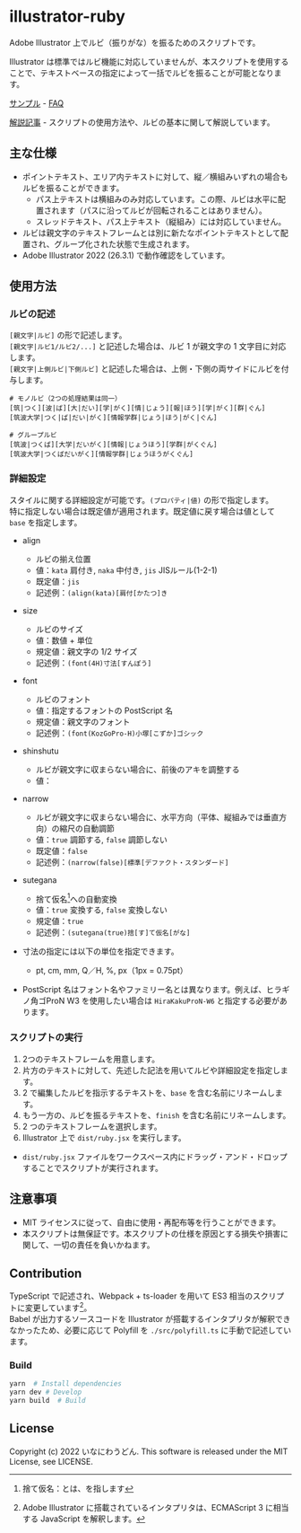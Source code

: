 # illustrator-ruby

Adobe Illustrator 上でルビ（振りがな）を振るためのスクリプトです。

Illustrator は標準ではルビ機能に対応していませんが、本スクリプトを使用することで、テキストベースの指定によって一括でルビを振ることが可能となります。

[サンプル](sample.md) - [FAQ](faq.md)

[解説記事](https://) - スクリプトの使用方法や、ルビの基本に関して解説しています。

## 主な仕様
- ポイントテキスト、エリア内テキストに対して、縦／横組みいずれの場合もルビを振ることができます。
  - パス上テキストは横組みのみ対応しています。この際、ルビは水平に配置されます（パスに沿ってルビが回転されることはありません）。
  - スレッドテキスト、パス上テキスト（縦組み）には対応していません。
- ルビは親文字のテキストフレームとは別に新たなポイントテキストとして配置され、グループ化された状態で生成されます。
- Adobe Illustrator 2022 (26.3.1) で動作確認をしています。

## 使用方法
### ルビの記述
`[親文字|ルビ]` の形で記述します。  
`[親文字|ルビ1/ルビ2/...]` と記述した場合は、ルビ 1 が親文字の 1 文字目に対応します。  
`[親文字|上側ルビ|下側ルビ]` と記述した場合は、上側・下側の両サイドにルビを付与します。

```
# モノルビ（2つの処理結果は同一）
[筑|つく][波|ば][大|だい][学|がく][情|じょう][報|ほう][学|がく][群|ぐん]
[筑波大学|つく|ば|だい|がく][情報学群|じょう|ほう|がく|ぐん]

# グループルビ
[筑波|つくば][大学|だいがく][情報|じょうほう][学群|がくぐん]
[筑波大学|つくばだいがく][情報学群|じょうほうがくぐん]
```



### 詳細設定
スタイルに関する詳細設定が可能です。`(プロパティ|値)` の形で指定します。  
特に指定しない場合は既定値が適用されます。既定値に戻す場合は値として `base` を指定します。

- align
  - ルビの揃え位置
  - 値：`kata` 肩付き, `naka` 中付き, `jis` JISルール(1-2-1)
  - 既定値：`jis`
  - 記述例：`(align(kata)[肩付[かたつ]き`

- size
  - ルビのサイズ
  - 値：数値 + 単位
  - 規定値：親文字の 1/2 サイズ
  - 記述例：`(font(4H)寸法[すんぽう]`

- font
  - ルビのフォント
  - 値：指定するフォントの PostScript 名
  - 規定値：親文字のフォント
  - 記述例：`(font(KozGoPro-H)小塚[こずか]ゴシック`

- shinshutu
  - ルビが親文字に収まらない場合に、前後のアキを調整する
  - 値：

- narrow
  - ルビが親文字に収まらない場合に、水平方向（平体、縦組みでは垂直方向）の縮尺の自動調節
  - 値：`true` 調節する, `false` 調節しない
  - 既定値：`false`
  - 記述例：`(narrow(false)[標準[デファクト・スタンダード]`

- sutegana
  - 捨て仮名[^1]への自動変換
  - 値：`true` 変換する, `false` 変換しない
  - 規定値：`true`
  - 記述例：`(sutegana(true)捨[す]て仮名[がな]`

- 寸法の指定には以下の単位を指定できます。
  - pt, cm, mm, Q／H, %, px（1px = 0.75pt）
- PostScript 名はフォント名やファミリー名とは異なります。例えば、ヒラギノ角ゴProN W3 を使用したい場合は `HiraKakuProN-W6` と指定する必要があります。

### スクリプトの実行
1. 2つのテキストフレームを用意します。
2. 片方のテキストに対して、先述した記法を用いてルビや詳細設定を指定します。
3. 2 で編集したルビを指示するテキストを、`base` を含む名前にリネームします。
4. もう一方の、ルビを振るテキストを、`finish` を含む名前にリネームします。
5. 2 つのテキストフレームを選択します。
6. Illustrator 上で `dist/ruby.jsx` を実行します。
  - `dist/ruby.jsx` ファイルをワークスペース内にドラッグ・アンド・ドロップすることでスクリプトが実行されます。


## 注意事項
- MIT ライセンスに従って、自由に使用・再配布等を行うことができます。
- 本スクリプトは無保証です。本スクリプトの仕様を原因とする損失や損害に関して、一切の責任を負いかねます。


## Contribution
TypeScript で記述され、Webpack + ts-loader を用いて ES3 相当のスクリプトに変更しています[^2]。  
Babel が出力するソースコードを Illustrator が搭載するインタプリタが解釈できなかったため、必要に応じて Polyfill を `./src/polyfill.ts` に手動で記述しています。

### Build
```bash
yarn  # Install dependencies
yarn dev # Develop
yarn build  # Build
```


## License
Copyright (c) 2022 いなにわうどん.
This software is released under the MIT License, see LICENSE.

[^1]: 捨て仮名：とは、を指します
[^2]: Adobe Illustrator に搭載されているインタプリタは、ECMAScript 3 に相当する JavaScript を解釈します。
